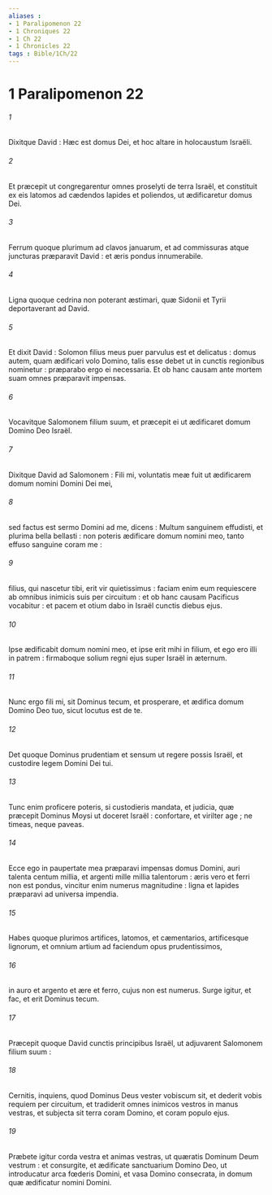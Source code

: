 ```yaml
---
aliases : 
- 1 Paralipomenon 22
- 1 Chroniques 22
- 1 Ch 22
- 1 Chronicles 22
tags : Bible/1Ch/22
---
```


# 1 Paralipomenon 22

###### 1
Dixitque David : Hæc est domus Dei, et hoc altare in holocaustum Israëli.
###### 2
Et præcepit ut congregarentur omnes proselyti de terra Israël, et constituit ex eis latomos ad cædendos lapides et poliendos, ut ædificaretur domus Dei.
###### 3
Ferrum quoque plurimum ad clavos januarum, et ad commissuras atque juncturas præparavit David : et æris pondus innumerabile.
###### 4
Ligna quoque cedrina non poterant æstimari, quæ Sidonii et Tyrii deportaverant ad David.
###### 5
Et dixit David : Solomon filius meus puer parvulus est et delicatus : domus autem, quam ædificari volo Domino, talis esse debet ut in cunctis regionibus nominetur : præparabo ergo ei necessaria. Et ob hanc causam ante mortem suam omnes præparavit impensas.
###### 6
Vocavitque Salomonem filium suum, et præcepit ei ut ædificaret domum Domino Deo Israël.
###### 7
Dixitque David ad Salomonem : Fili mi, voluntatis meæ fuit ut ædificarem domum nomini Domini Dei mei,
###### 8
sed factus est sermo Domini ad me, dicens : Multum sanguinem effudisti, et plurima bella bellasti : non poteris ædificare domum nomini meo, tanto effuso sanguine coram me :
###### 9
filius, qui nascetur tibi, erit vir quietissimus : faciam enim eum requiescere ab omnibus inimicis suis per circuitum : et ob hanc causam Pacificus vocabitur : et pacem et otium dabo in Israël cunctis diebus ejus.
###### 10
Ipse ædificabit domum nomini meo, et ipse erit mihi in filium, et ego ero illi in patrem : firmaboque solium regni ejus super Israël in æternum.
###### 11
Nunc ergo fili mi, sit Dominus tecum, et prosperare, et ædifica domum Domino Deo tuo, sicut locutus est de te.
###### 12
Det quoque Dominus prudentiam et sensum ut regere possis Israël, et custodire legem Domini Dei tui.
###### 13
Tunc enim proficere poteris, si custodieris mandata, et judicia, quæ præcepit Dominus Moysi ut doceret Israël : confortare, et virilter age ; ne timeas, neque paveas.
###### 14
Ecce ego in paupertate mea præparavi impensas domus Domini, auri talenta centum millia, et argenti mille millia talentorum : æris vero et ferri non est pondus, vincitur enim numerus magnitudine : ligna et lapides præparavi ad universa impendia.
###### 15
Habes quoque plurimos artifices, latomos, et cæmentarios, artificesque lignorum, et omnium artium ad faciendum opus prudentissimos,
###### 16
in auro et argento et ære et ferro, cujus non est numerus. Surge igitur, et fac, et erit Dominus tecum.
###### 17
Præcepit quoque David cunctis principibus Israël, ut adjuvarent Salomonem filium suum :
###### 18
Cernitis, inquiens, quod Dominus Deus vester vobiscum sit, et dederit vobis requiem per circuitum, et tradiderit omnes inimicos vestros in manus vestras, et subjecta sit terra coram Domino, et coram populo ejus.
###### 19
Præbete igitur corda vestra et animas vestras, ut quæratis Dominum Deum vestrum : et consurgite, et ædificate sanctuarium Domino Deo, ut introducatur arca fœderis Domini, et vasa Domino consecrata, in domum quæ ædificatur nomini Domini.
